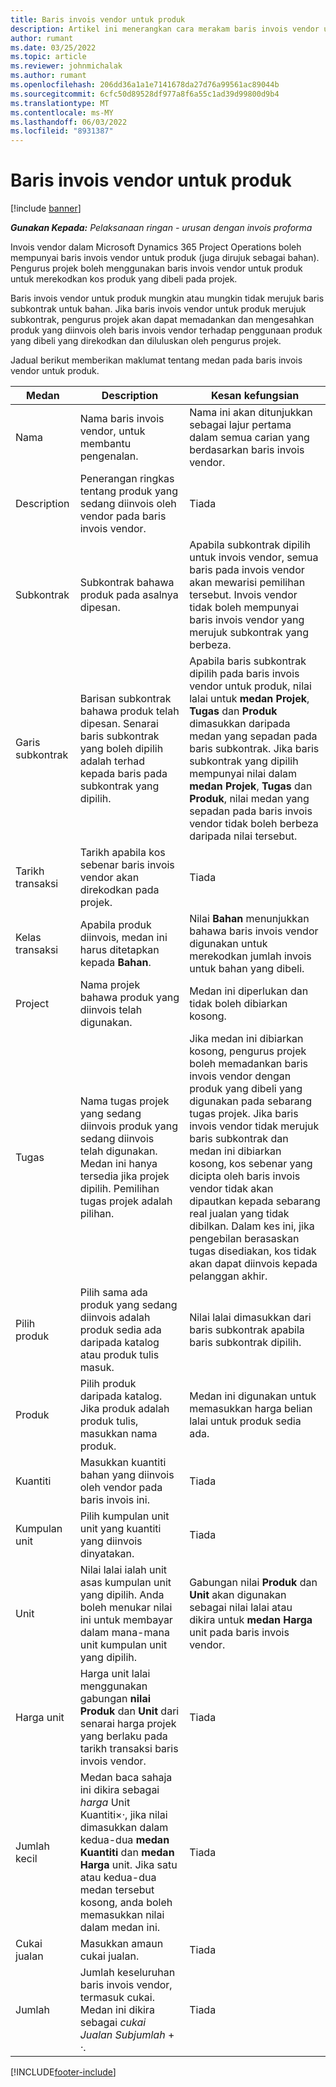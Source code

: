 ```yaml
---
title: Baris invois vendor untuk produk
description: Artikel ini menerangkan cara merakam baris invois vendor untuk produk dan menggunakan medan yang berbeza untuk merakam pembelian produk daripada vendor.
author: rumant
ms.date: 03/25/2022
ms.topic: article
ms.reviewer: johnmichalak
ms.author: rumant
ms.openlocfilehash: 206dd36a1a1e7141678da27d76a99561ac89044b
ms.sourcegitcommit: 6cfc50d89528df977a8f6a55c1ad39d99800d9b4
ms.translationtype: MT
ms.contentlocale: ms-MY
ms.lasthandoff: 06/03/2022
ms.locfileid: "8931387"
---
```

# <a name="vendor-invoice-lines-for-products"></a>Baris invois vendor untuk produk

[!include [banner](../../includes/dataverse-preview.md)]

_**Gunakan Kepada:** Pelaksanaan ringan - urusan dengan invois proforma_

Invois vendor dalam Microsoft Dynamics 365 Project Operations boleh mempunyai baris invois vendor untuk produk (juga dirujuk sebagai bahan). Pengurus projek boleh menggunakan baris invois vendor untuk produk untuk merekodkan kos produk yang dibeli pada projek.

Baris invois vendor untuk produk mungkin atau mungkin tidak merujuk baris subkontrak untuk bahan. Jika baris invois vendor untuk produk merujuk subkontrak, pengurus projek akan dapat memadankan dan mengesahkan produk yang diinvois oleh baris invois vendor terhadap penggunaan produk yang dibeli yang direkodkan dan diluluskan oleh pengurus projek.

Jadual berikut memberikan maklumat tentang medan pada baris invois vendor untuk produk.

| Medan | Description | Kesan kefungsian |
| --- | --- | --- |
| Nama | Nama baris invois vendor, untuk membantu pengenalan. | Nama ini akan ditunjukkan sebagai lajur pertama dalam semua carian yang berdasarkan baris invois vendor. |
| Description | Penerangan ringkas tentang produk yang sedang diinvois oleh vendor pada baris invois vendor. | Tiada |
| Subkontrak | Subkontrak bahawa produk pada asalnya dipesan. | Apabila subkontrak dipilih untuk invois vendor, semua baris pada invois vendor akan mewarisi pemilihan tersebut. Invois vendor tidak boleh mempunyai baris invois vendor yang merujuk subkontrak yang berbeza. |
| Garis subkontrak | Barisan subkontrak bahawa produk telah dipesan. Senarai baris subkontrak yang boleh dipilih adalah terhad kepada baris pada subkontrak yang dipilih. | Apabila baris subkontrak dipilih pada baris invois vendor untuk produk, nilai lalai untuk **medan Projek**, **Tugas** dan **Produk** dimasukkan daripada medan yang sepadan pada baris subkontrak. Jika baris subkontrak yang dipilih mempunyai nilai dalam **medan Projek**, **Tugas** dan **Produk**, nilai medan yang sepadan pada baris invois vendor tidak boleh berbeza daripada nilai tersebut. |
| Tarikh transaksi | Tarikh apabila kos sebenar baris invois vendor akan direkodkan pada projek. | Tiada|
| Kelas transaksi | Apabila produk diinvois, medan ini harus ditetapkan kepada **Bahan**. | Nilai **Bahan** menunjukkan bahawa baris invois vendor digunakan untuk merekodkan jumlah invois untuk bahan yang dibeli. |
| Project | Nama projek bahawa produk yang diinvois telah digunakan. | Medan ini diperlukan dan tidak boleh dibiarkan kosong. |
| Tugas | Nama tugas projek yang sedang diinvois produk yang sedang diinvois telah digunakan. Medan ini hanya tersedia jika projek dipilih. Pemilihan tugas projek adalah pilihan. | Jika medan ini dibiarkan kosong, pengurus projek boleh memadankan baris invois vendor dengan produk yang dibeli yang digunakan pada sebarang tugas projek. Jika baris invois vendor tidak merujuk baris subkontrak dan medan ini dibiarkan kosong, kos sebenar yang dicipta oleh baris invois vendor tidak akan dipautkan kepada sebarang real jualan yang tidak dibilkan. Dalam kes ini, jika pengebilan berasaskan tugas disediakan, kos tidak akan dapat diinvois kepada pelanggan akhir. |
| Pilih produk | Pilih sama ada produk yang sedang diinvois adalah produk sedia ada daripada katalog atau produk tulis masuk. | Nilai lalai dimasukkan dari baris subkontrak apabila baris subkontrak dipilih. |
| Produk | Pilih produk daripada katalog. Jika produk adalah produk tulis, masukkan nama produk. | Medan ini digunakan untuk memasukkan harga belian lalai untuk produk sedia ada. |
| Kuantiti | Masukkan kuantiti bahan yang diinvois oleh vendor pada baris invois ini. | Tiada |
| Kumpulan unit | Pilih kumpulan unit unit yang kuantiti yang diinvois dinyatakan. | Tiada |
| Unit | Nilai lalai ialah unit asas kumpulan unit yang dipilih. Anda boleh menukar nilai ini untuk membayar dalam mana-mana unit kumpulan unit yang dipilih. | Gabungan nilai **Produk** dan **Unit** akan digunakan sebagai nilai lalai atau dikira untuk **medan Harga** unit pada baris invois vendor. |
| Harga unit | Harga unit lalai menggunakan gabungan **nilai Produk** dan **Unit** dari senarai harga projek yang berlaku pada tarikh transaksi baris invois vendor. | Tiada |
| Jumlah kecil | Medan baca sahaja ini dikira sebagai *harga* Unit Kuantiti&times;*·*, jika nilai dimasukkan dalam kedua-dua **medan Kuantiti** dan **medan Harga** unit. Jika satu atau kedua-dua medan tersebut kosong, anda boleh memasukkan nilai dalam medan ini. | Tiada |
| Cukai jualan | Masukkan amaun cukai jualan. | Tiada |
| Jumlah | Jumlah keseluruhan baris invois vendor, termasuk cukai. Medan ini dikira sebagai *cukai Jualan Subjumlah* + *·*. | Tiada |

[!INCLUDE[footer-include](../../includes/footer-banner.md)]
